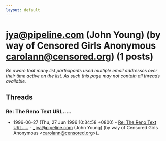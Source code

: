 ```yaml
---
layout: default
---
```


# jya@pipeline.com (John Young) (by way of Censored Girls Anonymous <carolann@censored.org>) (1 posts)

_Be aware that many list participants used multiple email addresses over their time active on the list. As such this page may not contain all threads available._

## Threads

### Re: The Reno Text URL.....
+ 1996-06-27 (Thu, 27 Jun 1996 10:34:58 +0800) - [Re: The Reno Text URL.....](/archive/1996/06/05033a32b89a2598677cc78f34618a3e8ddd9e947a3bea4cf5db1010d44ed70e) - _jya@pipeline.com (John Young) (by way of Censored Girls Anonymous \<carolann@censored.org\>)_

